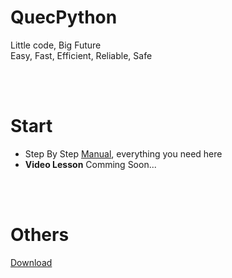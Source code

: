 # QuecPython
Little code, Big Future  
Easy, Fast, Efficient, Reliable, Safe

</br>
</br>

# Start
* Step By Step [Manual](en-us/sbs/), everything you need here  
* **Video Lesson** Comming Soon...

</br>
</br>


<!-- # API 
* [QuecPython 的 API 详解](/zh-cn/api/)

</br>
</br> -->


# Others
[Download](//qpy.quectel.com/down.html)
